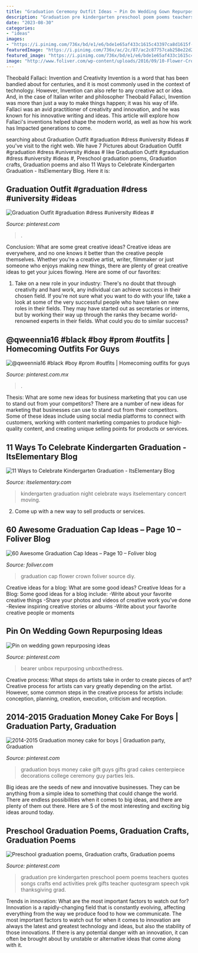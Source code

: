 ```yaml
---
title: "Graduation Ceremony Outfit Ideas ~ Pin On Wedding Gown Repurposing Ideas"
description: "Graduation pre kindergarten preschool poem poems teachers quotes songs crafts end activities prek gifts teacher quotesgram speech vpk thanksgiving grad"
date: "2023-08-30"
categories:
- "ideas"
images:
- "https://i.pinimg.com/736x/bd/e1/e6/bde1e65af433c1615c43397ca8d1615f--graduation-parties-money-gift-ideas-for-graduation.jpg"
featuredImage: "https://i.pinimg.com/736x/ac/2c/87/ac2c87757cab258e22d2693423edc217.jpg"
featured_image: "https://i.pinimg.com/736x/bd/e1/e6/bde1e65af433c1615c43397ca8d1615f--graduation-parties-money-gift-ideas-for-graduation.jpg"
image: "http://www.foliver.com/wp-content/uploads/2016/09/10-Flower-Crown-Graduation-Cap.jpg"
---
```



Theobald Fallaci: Invention and Creativity
Invention is a word that has been bandied about for centuries, and it is most commonly used in the context of technology. However, Invention can also refer to any creative act or idea. And, in the case of Italian writer and philosopher Theobald Fallaci, Invention was more than just a way to make things happen; it was his way of life. Fallaci was an avid practitioner of creativity and innovation, and he was known for his innovative writing and ideas. This article will explore how Fallaci's inventions helped shape the modern world, as well as how his work has Impacted generations to come.

	

		
searching about Graduation Outfit #graduation #dress #university #ideas # you've visit to the right web. We have 7 Pictures about Graduation Outfit #graduation #dress #university #ideas # like Graduation Outfit #graduation #dress #university #ideas #, Preschool graduation poems, Graduation crafts, Graduation poems and also 11 Ways to Celebrate Kindergarten Graduation - ItsElementary Blog. Here it is:
		
    
## Graduation Outfit #graduation #dress #university #ideas #

<img loading=lazy src="https://i.pinimg.com/736x/ac/2c/87/ac2c87757cab258e22d2693423edc217.jpg" onerror="this.onerror=null;this.src='https://tse4.mm.bing.net/th?id=OIP.HvZXLLyxVM3Y5Fv4hxOWUgHaLI&amp;pid=15.1';" alt="Graduation Outfit #graduation #dress #university #ideas #">

_Source: pinterest.com_

>. 

	

Conclusion: What are some great creative ideas?
Creative ideas are everywhere, and no one knows it better than the creative people themselves. Whether you're a creative artist, writer, filmmaker or just someone who enjoys making new things, there are plenty of great creative ideas to get your juices flowing. Here are some of our favorites: 
1. Take on a new role in your industry: There's no doubt that through creativity and hard work, any individual can achieve success in their chosen field. If you're not sure what you want to do with your life, take a look at some of the very successful people who have taken on new roles in their fields. They may have started out as secretaries or interns, but by working their way up through the ranks they became world-renowned experts in their fields. What could you do to similar success? 


    
## @qweennia16 #black #boy #prom #outfits | Homecoming Outfits For Guys

<img loading=lazy src="https://i.pinimg.com/736x/a1/5a/cb/a15acb7b7801759ad6d48db5de3586ac.jpg" onerror="this.onerror=null;this.src='https://tse2.mm.bing.net/th?id=OIP.H41y-rPowXahto6EZqeb2AHaOz&amp;pid=15.1';" alt="@qweennia16 #black #boy #prom #outfits | Homecoming outfits for guys">

_Source: pinterest.com.mx_

>. 

	

Thesis: What are some new ideas for business marketing that you can use to stand out from your competitors?
There are a number of new ideas for marketing that businesses can use to stand out from their competitors. Some of these ideas include using social media platforms to connect with customers, working with content marketing companies to produce high-quality content, and creating unique selling points for products or services.

    
## 11 Ways To Celebrate Kindergarten Graduation - ItsElementary Blog

<img loading=lazy src="https://www.itselementary.com/blog/wp-content/uploads/2019/02/Kindergarten-Graduate.jpg" onerror="this.onerror=null;this.src='https://tse4.mm.bing.net/th?id=OIP.NbZUMBISyQKO9SOh8do3LAAAAA&amp;pid=15.1';" alt="11 Ways to Celebrate Kindergarten Graduation - ItsElementary Blog">

_Source: itselementary.com_

>kindergarten graduation night celebrate ways itselementary concert moving. 

	

2. Come up with a new way to sell products or services.

    
## 60 Awesome Graduation Cap Ideas – Page 10 – Foliver Blog

<img loading=lazy src="http://www.foliver.com/wp-content/uploads/2016/09/10-Flower-Crown-Graduation-Cap.jpg" onerror="this.onerror=null;this.src='https://tse3.mm.bing.net/th?id=OIP.CC09CfFn6x-l0iJeX_Jx1AHaJ4&amp;pid=15.1';" alt="60 Awesome Graduation Cap Ideas – Page 10 – Foliver blog">

_Source: foliver.com_

>graduation cap flower crown foliver source diy. 

	

Creative ideas for a blog: What are some good ideas?
Creative Ideas for a Blog:
Some good ideas for a blog include: 
-Write about your favorite creative things 
-Share your photos and videos of creative work you’ve done 
-Review inspiring creative stories or albums 
-Write about your favorite creative people or moments

    
## Pin On Wedding Gown Repurposing Ideas

<img loading=lazy src="https://i.pinimg.com/736x/fb/57/7a/fb577a6f9e3f72e0b344bfec6de8d849.jpg" onerror="this.onerror=null;this.src='https://tse4.mm.bing.net/th?id=OIP.8dzWzQajp-mx55cm2nl7QgHaLS&amp;pid=15.1';" alt="Pin on wedding gown repurposing ideas">

_Source: pinterest.com_

>bearer unbox repurposing unboxthedress. 

	

Creative process: What steps do artists take in order to create pieces of art?
Creative process for artists can vary greatly depending on the artist. However, some common steps in the creative process for artists include: conception, planning, creation, execution, criticism and reception.

    
## 2014-2015 Graduation Money Cake For Boys | Graduation Party, Graduation

<img loading=lazy src="https://i.pinimg.com/736x/bd/e1/e6/bde1e65af433c1615c43397ca8d1615f--graduation-parties-money-gift-ideas-for-graduation.jpg" onerror="this.onerror=null;this.src='https://tse4.mm.bing.net/th?id=OIP.px-WsPIXisFd3_C9VSlVQwHaJ3&amp;pid=15.1';" alt="2014-2015 Graduation money cake for boys | Graduation party, Graduation">

_Source: pinterest.com_

>graduation boys money cake gift guys gifts grad cakes centerpiece decorations college ceremony guy parties leis. 

	

Big ideas are the seeds of new and innovative businesses. They can be anything from a simple idea to something that could change the world. There are endless possibilities when it comes to big ideas, and there are plenty of them out there. Here are 5 of the most interesting and exciting big ideas around today.

    
## Preschool Graduation Poems, Graduation Crafts, Graduation Poems

<img loading=lazy src="https://i.pinimg.com/736x/4b/c6/ce/4bc6ce80418a27a6cb9676719bd97491--pre-kindergarten-pre-k-graduation-teacher-gifts.jpg" onerror="this.onerror=null;this.src='https://tse4.mm.bing.net/th?id=OIP.6A8WeaKWWOBdEDebt8Rl8QHaJ3&amp;pid=15.1';" alt="Preschool graduation poems, Graduation crafts, Graduation poems">

_Source: pinterest.com_

>graduation pre kindergarten preschool poem poems teachers quotes songs crafts end activities prek gifts teacher quotesgram speech vpk thanksgiving grad. 

	

Trends in innovation: What are the most important factors to watch out for?
Innovation is a rapidly-changing field that is constantly evolving, affecting everything from the way we produce food to how we communicate. The most important factors to watch out for when it comes to innovation are always the latest and greatest technology and ideas, but also the stability of those innovations. If there is any potential danger with an innovation, it can often be brought about by unstable or alternative ideas that come along with it.


